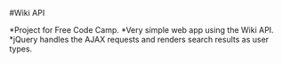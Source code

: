 #Wiki API

*Project for Free Code Camp.
*Very simple web app using the Wiki API.
*jQuery handles the AJAX requests and renders search results as user types.
